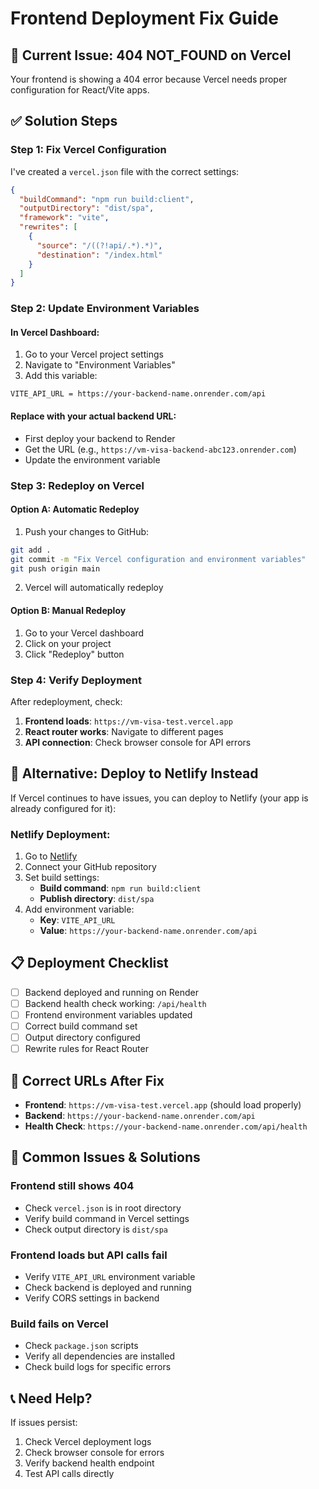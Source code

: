 # Frontend Deployment Fix Guide

## 🚨 **Current Issue: 404 NOT_FOUND on Vercel**

Your frontend is showing a 404 error because Vercel needs proper configuration for React/Vite apps.

## ✅ **Solution Steps**

### Step 1: Fix Vercel Configuration
I've created a `vercel.json` file with the correct settings:

```json
{
  "buildCommand": "npm run build:client",
  "outputDirectory": "dist/spa",
  "framework": "vite",
  "rewrites": [
    {
      "source": "/((?!api/.*).*)",
      "destination": "/index.html"
    }
  ]
}
```

### Step 2: Update Environment Variables

#### In Vercel Dashboard:
1. Go to your Vercel project settings
2. Navigate to "Environment Variables"
3. Add this variable:
```
VITE_API_URL = https://your-backend-name.onrender.com/api
```

#### Replace with your actual backend URL:
- First deploy your backend to Render
- Get the URL (e.g., `https://vm-visa-backend-abc123.onrender.com`)
- Update the environment variable

### Step 3: Redeploy on Vercel

#### Option A: Automatic Redeploy
1. Push your changes to GitHub:
```bash
git add .
git commit -m "Fix Vercel configuration and environment variables"
git push origin main
```
2. Vercel will automatically redeploy

#### Option B: Manual Redeploy
1. Go to your Vercel dashboard
2. Click on your project
3. Click "Redeploy" button

### Step 4: Verify Deployment

After redeployment, check:
1. **Frontend loads**: `https://vm-visa-test.vercel.app`
2. **React router works**: Navigate to different pages
3. **API connection**: Check browser console for API errors

## 🔧 **Alternative: Deploy to Netlify Instead**

If Vercel continues to have issues, you can deploy to Netlify (your app is already configured for it):

### Netlify Deployment:
1. Go to [Netlify](https://netlify.com)
2. Connect your GitHub repository
3. Set build settings:
   - **Build command**: `npm run build:client`
   - **Publish directory**: `dist/spa`
4. Add environment variable:
   - **Key**: `VITE_API_URL`
   - **Value**: `https://your-backend-name.onrender.com/api`

## 📋 **Deployment Checklist**

- [ ] Backend deployed and running on Render
- [ ] Backend health check working: `/api/health`
- [ ] Frontend environment variables updated
- [ ] Correct build command set
- [ ] Output directory configured
- [ ] Rewrite rules for React Router

## 🔗 **Correct URLs After Fix**

- **Frontend**: `https://vm-visa-test.vercel.app` (should load properly)
- **Backend**: `https://your-backend-name.onrender.com/api`
- **Health Check**: `https://your-backend-name.onrender.com/api/health`

## 🚨 **Common Issues & Solutions**

### Frontend still shows 404
- Check `vercel.json` is in root directory
- Verify build command in Vercel settings
- Check output directory is `dist/spa`

### Frontend loads but API calls fail
- Verify `VITE_API_URL` environment variable
- Check backend is deployed and running
- Verify CORS settings in backend

### Build fails on Vercel
- Check `package.json` scripts
- Verify all dependencies are installed
- Check build logs for specific errors

## 📞 **Need Help?**

If issues persist:
1. Check Vercel deployment logs
2. Check browser console for errors
3. Verify backend health endpoint
4. Test API calls directly
